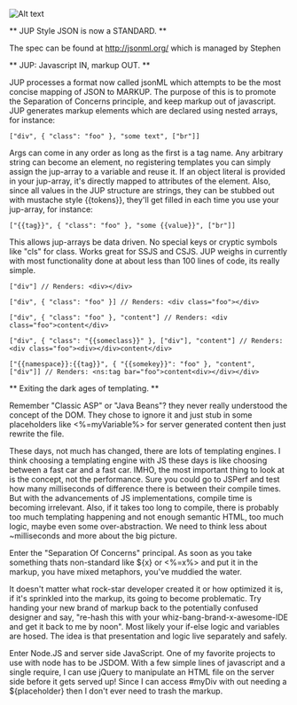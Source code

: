 
![Alt text](http://29.media.tumblr.com/tumblr_l2xo55ndbA1qbo0zio1_r1_400.png)

** JUP Style JSON is now a STANDARD. **

The spec can be found at http://jsonml.org/ which is managed by Stephen

** JUP: Javascript IN, markup OUT. **

JUP processes a format now called jsonML which attempts to be the most concise mapping of JSON to MARKUP.
The purpose of this is to promote the Separation of Concerns principle, and keep markup out of javascript. 
JUP generates markup elements which are declared using nested arrays, for instance:

    ["div", { "class": "foo" }, "some text", ["br"]]

Args can come in any order as long as the first is a tag name. Any arbitrary string can become an element, no registering templates you can simply assign the jup-array to a variable and reuse it. If an object literal is provided in your jup-array, it's directly mapped to attributes of the element. Also, since all values in the JUP structure are strings, they can be stubbed out with mustache style {{tokens}}, they'll get filled in each time you use your jup-array, for instance: 

    ["{{tag}}", { "class": "foo" }, "some {{value}}", ["br"]]

This allows jup-arrays be data driven. No special keys or cryptic symbols like "cls" for class. Works great for SSJS and CSJS. JUP weighs in currently with most functionality done at about less than 100 lines of code, its really simple.

    ["div"] // Renders: <div></div>

    ["div", { "class": "foo" }] // Renders: <div class="foo"></div>

    ["div", { "class": "foo" }, "content"] // Renders: <div class="foo">content</div>

    ["div", { "class": "{{someclass}}" }, ["div"], "content"] // Renders: <div class="foo"><div></div>content</div>

    ["{{namespace}}:{{tag}}", { "{{somekey}}": "foo" }, "content", ["div"]] // Renders: <ns:tag bar="foo">content<div></div></div>

** Exiting the dark ages of templating. **

Remember "Classic ASP" or "Java Beans"? they never really understood the concept of the DOM. They chose to ignore it and just stub in some placeholders like <%=myVariable%> for server generated content then just rewrite the file.

These days, not much has changed, there are lots of templating engines. I think choosing a templating engine with JS these days is like choosing between a fast car and a fast car. IMHO, the most important thing to look at is the concept, not the performance. Sure you could go to JSPerf and test how many milliseconds of difference there is between their compile times. But with the advancements of JS implementations, compile time is becoming irrelevant. Also, if it takes too long to compile, there is probably too much templating happening and not enough semantic HTML, too much logic, maybe even some over-abstraction. We need to think less about ~milliseconds and more about the big picture.

Enter the "Separation Of Concerns" principal. As soon as you take something thats non-standard like ${x} or <%=x%> and put it in the markup, you have mixed metaphors, you've muddied the water.

It doesn't matter what rock-star developer created it or how optimized it is, if it's sprinkled into the markup, its going to become problematic. Try handing your new brand of markup back to the potentially confused designer and say, "re-hash this with your whiz-bang-brand-x-awesome-IDE and get it back to me by noon". Most likely your if-else logic and variables are hosed. The idea is that presentation and logic live separately and safely. 

Enter Node.JS and server side JavaScript. One of my favorite projects to use with node has to be JSDOM. With a few simple lines of javascript and a single require, I can use jQuery to manipulate an HTML file on the server side before it gets served up! Since I can access #myDiv with out needing a ${placeholder} then I don't ever need to trash the markup.

